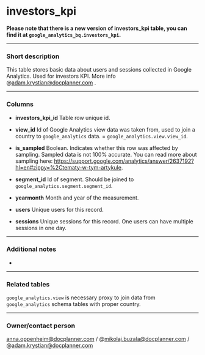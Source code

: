 # investors_kpi

**Please note that there is a new version of investors_kpi table, you can find it at `google_analytics_bq.investors_kpi`.**

---
### Short description

This table stores basic data about users and sessions collected in Google Analytics.
Used for investors KPI. More info @adam.krystian@docplanner.com .


---
### Columns

* **investors_kpi_id**
Table row unique id.

* **view_id**
Id of Google Analytics view data was taken from, used to join a country to `google_analytics` data. = `google_analytics.view.view_id`.

* **is_sampled**
Boolean. Indicates whether this row was affected by sampling. Sampled data is not 100% accurate. You can read more about sampling here: https://support.google.com/analytics/answer/2637192?hl=en#zippy=%2Ctematy-w-tym-artykule.

* **segment_id**
Id of segment. Should be joined to `google_analytics.segment.segment_id`.

* **yearmonth**
Month and year of the measurement.

* **users**
Unique users for this record.

* **sessions**
Unique sessions for this record. One users can have multiple sessions in one day.



---
### Additional notes

-

---
### Related tables

`google_analytics.view` is necessary proxy to join data from `google_analytics` schema tables with proper country.


---
### Owner/contact person
anna.oppenheim@docplanner.com / @mikolaj.buzala@docplanner.com / @adam.krystian@docplanner.com
